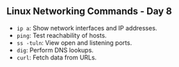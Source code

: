 ## Linux Networking Commands - Day 8

- `ip a`: Show network interfaces and IP addresses.
- `ping`: Test reachability of hosts.
- `ss -tuln`: View open and listening ports.
- `dig`: Perform DNS lookups.
- `curl`: Fetch data from URLs.
